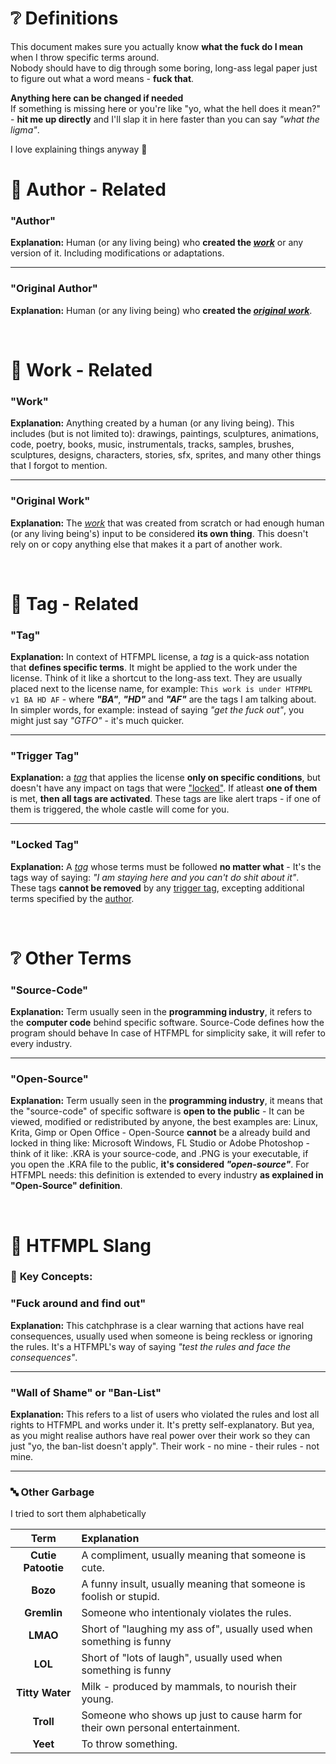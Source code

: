 # ❔ Definitions
This document makes sure you actually know **what the fuck do I mean** when I throw specific terms around. <br>
Nobody should have to dig through some boring, long-ass legal paper just to figure out what a word means - **fuck that**.

**Anything here can be changed if needed** <br>
If something is missing here or you're like "yo, what the hell does it mean?" - **hit me up directly** and I'll slap it in here faster than you can say *"what the ligma"*.

I love explaining things anyway 🩵


# 👤 Author - Related

### **"Author"** <br>
**Explanation:** Human (or any living being) who **created the *[work](#work)*** or any version of it. Including modifications or adaptations.

---

### **"Original Author"** <br>
**Explanation:** Human (or any living being) who **created the *[original work](#original-work)***.

<br>

# 🎨 **Work - Related**

### **"Work"** <br>
**Explanation:** Anything created by a human (or any living being). This includes (but is not limited to): drawings, paintings, sculptures, animations, code, poetry, books, music, instrumentals, tracks, samples, brushes, sculptures, designs, characters, stories, sfx, sprites, and many other things that I forgot to mention.

---

### **"Original Work"** <br>
**Explanation:** The *[work](#work)* that was created from scratch or had enough human (or any living being's) input to be considered **its own thing**. This doesn't rely on or copy anything else that makes it a part of another work.

<br>

# 🧩 **Tag - Related**

### **"Tag"** <br>
**Explanation:** In context of HTFMPL license, a *tag* is a quick-ass notation that **defines specific terms**. It might be applied to the work under the license. Think of it like a shortcut to the long-ass text. They are usually placed next to the license name, for example: `This work is under HTFMPL v1 BA HD AF` - where ***"BA"***, ***"HD"*** and ***"AF"*** are the tags I am talking about. In simpler words, for example: instead of saying *"get the fuck out"*, you might just say *"GTFO"* - it's much quicker.

---

### **"Trigger Tag"** <br>
**Explanation:** a *[tag](#tag)* that applies the license **only on specific conditions**, but doesn't have any impact on tags that were ["locked"](#locked-tag). If atleast **one of them** is met, **then all tags are activated**. These tags are like alert traps - if one of them is triggered, the whole castle will come for you.

--- 

### **"Locked Tag"** <br>
**Explanation:** A *[tag](#tag)* whose terms must be followed **no matter what** - It's the tags way of saying: *"I am staying here and you can't do shit about it"*. These tags **cannot be removed** by any [trigger tag](#trigger-tag), excepting additional terms specified by the [author](#author).

<br>

# ❔ **Other Terms**

### **"Source-Code"** <br>
**Explanation:** Term usually seen in the **programming industry**, it refers to the **computer code** behind specific software. Source-Code defines how the program should behave  In case of HTFMPL for simplicity sake, it will refer to every industry. 

---

### **"Open-Source"** <br>
**Explanation:** Term usually seen in the **programming industry**, it means that the "source-code" of specific software is **open to the public** - It can be viewed, modified or redistributed by anyone, the best examples are: Linux, Krita, Gimp or Open Office - Open-Source **cannot** be a already build and locked in thing like: Microsoft Windows, FL Studio or Adobe Photoshop - think of it like: .KRA is your source-code, and .PNG is your executable, if you open the .KRA file to the public, **it's considered *"open-source"***. For HTFMPL needs: this definition is extended to every industry **as explained in "Open-Source" definition**.

<br>

# 🤪 **HTFMPL Slang**

### 🔑 **Key Concepts:**

### **"Fuck around and find out"**
**Explanation:** This catchphrase is a clear warning that actions have real consequences, usually used when someone is being reckless or ignoring the rules. It's a HTFMPL's way of saying *"test the rules and face the consequences"*.

---

### **"Wall of Shame" or "Ban-List"** <br>
**Explanation:** This refers to a list of users who violated the rules and lost all rights to HTFMPL and works under it. It's pretty self-explanatory. But yea, as you might realise authors have real power over their work so they can just "yo, the ban-list doesn't apply". Their work - no mine - their rules - not mine.

---

### 🔤 **Other Garbage**
I tried to sort them alphabetically

|**Term**|Explanation|
|:-:|:-|
| **Cutie Patootie** | A compliment, usually meaning that someone is cute. |
| **Bozo** | A funny insult, usually meaning that someone is foolish or stupid. |
| **Gremlin** | Someone who intentionaly violates the rules. |
| **LMAO** | Short of "laughing my ass of", usually used when something is funny |
| **LOL** | Short of "lots of laugh", usually used when something is funny |
| **Titty Water** | Milk - produced by mammals, to nourish their young. |
| **Troll** | Someone who shows up just to cause harm for their own personal  entertainment. |
| **Yeet** | To throw something. |